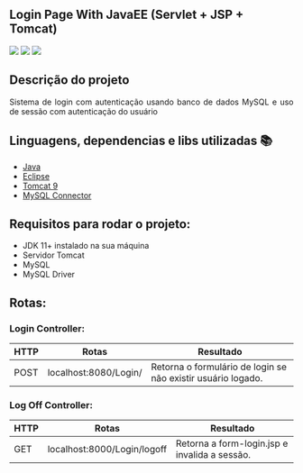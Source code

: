 ## Login Page With JavaEE (Servlet + JSP + Tomcat)

<p>
  <img src="https://img.shields.io/static/v1?label=Java&message=Language&color=blue&style=for-the-badge&logo=SPRING%22"/>
  <img src="http://img.shields.io/static/v1?label=License&message=MIT&color=red&style=for-the-badge"/>
  <img src="http://img.shields.io/static/v1?label=STATUS&message=CONCLUIDO&color=GREEN&style=for-the-badge"/>
<p>
  
## Descrição do projeto 

<p align="justify">
  Sistema de login com autenticação usando banco de dados MySQL e uso de sessão com autenticação do usuário
  <br>
</p>

## Linguagens, dependencias e libs utilizadas :books:

- [Java](https://java.com/)
- [Eclipse](https://www.eclipse.org/)
- [Tomcat 9](https://tomcat.apache.org/)
- [MySQL Connector](https://downloads.mysql.com/archives/c-j/)

## Requisitos para rodar o projeto:
- JDK 11+ instalado na sua máquina
- Servidor Tomcat
- MySQL
- MySQL Driver

## Rotas:
### Login Controller:
HTTP  | Rotas |  Resultado
--------- | ------ | ------
POST | localhost:8080/Login/ | Retorna o formulário de login se não existir usuário logado.

### Log Off Controller:
HTTP  | Rotas | Resultado
--------- | ------ | ------
GET | localhost:8000/Login/logoff | Retorna a form-login.jsp e invalida a sessão.
